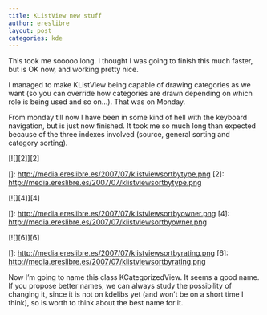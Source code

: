 ```yaml
---
title: KListView new stuff
author: ereslibre
layout: post
categories: kde
---
```

This took me sooooo long. I thought I was going to finish this much faster, but is OK now, and working pretty nice.

I managed to make KListView being capable of drawing categories as we want (so you can override how categories are drawn depending on which role is being used and so on…). That was on Monday.

From monday till now I have been in some kind of hell with the keyboard navigation, but is just now finished. It took me so much long than expected because of the three indexes involved (source, general sorting and category sorting).

[![][2]][2]

 []: http://media.ereslibre.es/2007/07/klistviewsortbytype.png
 [2]: http://media.ereslibre.es/2007/07/klistviewsortbytype.png

[![][4]][4]

 []: http://media.ereslibre.es/2007/07/klistviewsortbyowner.png
 [4]: http://media.ereslibre.es/2007/07/klistviewsortbyowner.png

[![][6]][6]

 []: http://media.ereslibre.es/2007/07/klistviewsortbyrating.png
 [6]: http://media.ereslibre.es/2007/07/klistviewsortbyrating.png

Now I’m going to name this class KCategorizedView. It seems a good name. If you propose better names, we can always study the possibility of changing it, since it is not on kdelibs yet (and won’t be on a short time I think), so is worth to think about the best name for it.
